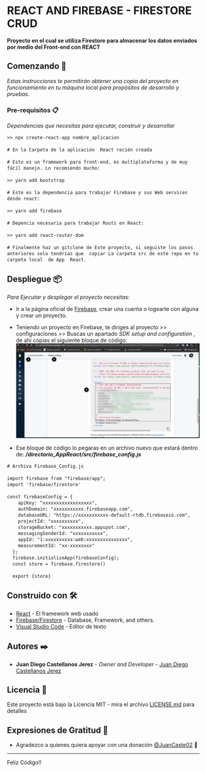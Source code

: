 # REACT AND FIREBASE - FIRESTORE CRUD

**Proyecto en el cual se utiliza Firestore para almacenar los datos enviados por medio del Front-end con REACT**

## **Comenzando** 🚀

_Estas instrucciones te permitirán obtener una copia del proyecto en funcionamiento en tu máquina local para propósitos de desarrollo y pruebas._

### **Pre-requisitos** 📋

_Dependencias que necesitas para ejecutar, construir y desarrollar_



```
>> npx create-react-app nombre_aplicacion

# En la Carpeta de la aplicación  React recién creada

# Esto es un framework para front-end, es multiplataforma y de muy fácil manejo. Lo recomiendo mucho:

>> yarn add bootstrap 

# Este es la dependencia para trabajar Firebase y sus Web services desde react: 

>> yarn add firebase 

# Depencia necesaria para trabajar Routs en React:

>> yarn add react-router-dom 

# Finalmente haz un gitclone de Este proyecto, si seguiste los pasos anteriores solo tendrías que  copiar La carpeta src de este repo en tu carpeta local  de App  React.

```

## Despliegue 📦

_Para Ejecutar y desplegar el proyecto necesitas:_

- Ir a la página oficial de [Firebase](https://console.firebase.google.com/), crear una cuenta o logearte con alguna y crear un proyecto.
- Teniendo un proyecto en Firebase, te diriges al proyecto >> configuraciones >> Buscas un apartado _SDK setup and configuration_ , de ahí copias el siguiente bloque de código:
![Image text](https://github.com/JuanDiegoCastellanos/React_And_Firestore_CRUD/blob/main/examples/firestoreIMG.png)

- Ese bloque de código lo pegaras en un archivo nuevo que estará dentro de: _**/directorio_AppReact/src/firebase_config.js**_

```
# Archivo Firebase_Config.js

import firebase from "firebase/app";
import 'firebase/firestore'

const firebaseConfig = {
    apiKey: "xxxxxxxxxxxxxxxxxx",
    authDomain: "xxxxxxxxxxx.firebaseapp.com",
    databaseURL: "https://xxxxxxxxxxx-default-rtdb.firebaseio.com",
    projectId: "xxxxxxxxxx",
    storageBucket: "xxxxxxxxxxx.appspot.com",
    messagingSenderId: "xxxxxxxxxxx",
    appId: "1:xxxxxxxxxx:web:xxxxxxxxxxxxxxx",
    measurementId: "xx-xxxxxxxx"
  };
  firebase.initializeApp(firebaseConfig);
  const store = firebase.firestore()

  export {store}
```
## Construido con 🛠️

* [React](https://es.reactjs.org/) - El framework web usado
* [Firebase/Firestore](https://console.firebase.google.com/) - Database, Framework, and others.
* [Visual Studio Code](https://code.visualstudio.com/) - Editor de texto

## Autores ✒️

* **Juan Diego Castellanos Jerez** - *Owner and Developer* - [Juan Diego Castellanos Jerez](https://www.linkedin.com/in/juan-diego-castellanos-jerez-944267212/)

## Licencia 📄

Este proyecto está bajo la Licencia MIT - mira el archivo [LICENSE.md](LICENSE.md) para detalles

## Expresiones de Gratitud 🎁

* Agradezco a quienes quiera apoyar con una donación [@JuanCaste02](https://paypal.me/JuanCaste02) 📢




---
Feliz Código!!
